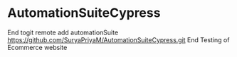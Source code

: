 # AutomationSuiteCypress
End togit remote add automationSuite https://github.com/SuryaPriyaM/AutomationSuiteCypress.git End Testing of  Ecommerce website
